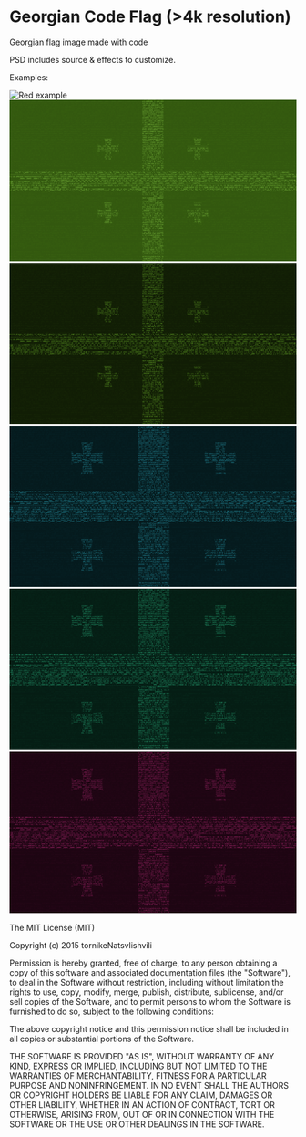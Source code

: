 # Georgian Code Flag (>4k resolution)
Georgian flag image made with code

PSD includes source & effects to customize.

Examples:

![Red example](/examples/GeoFlagRed.jpg?raw=true)
![Light Green example](/examples/GeoFlagLightGreen.png?raw=true)
![Dark Green example](/examples/GeoFlagDarkGreen.png?raw=true)
![Dark Blue example](/examples/GeoFlagBlue.png?raw=true)
![Dark Emrald example](/examples/GeoFlagEmerald.png?raw=true)
![Dark Fuchsia example](/examples/GeoFlagFuchsia.png?raw=true)





The MIT License (MIT)

Copyright (c) 2015 tornikeNatsvlishvili

Permission is hereby granted, free of charge, to any person obtaining a copy
of this software and associated documentation files (the "Software"), to deal
in the Software without restriction, including without limitation the rights
to use, copy, modify, merge, publish, distribute, sublicense, and/or sell
copies of the Software, and to permit persons to whom the Software is
furnished to do so, subject to the following conditions:

The above copyright notice and this permission notice shall be included in all
copies or substantial portions of the Software.

THE SOFTWARE IS PROVIDED "AS IS", WITHOUT WARRANTY OF ANY KIND, EXPRESS OR
IMPLIED, INCLUDING BUT NOT LIMITED TO THE WARRANTIES OF MERCHANTABILITY,
FITNESS FOR A PARTICULAR PURPOSE AND NONINFRINGEMENT. IN NO EVENT SHALL THE
AUTHORS OR COPYRIGHT HOLDERS BE LIABLE FOR ANY CLAIM, DAMAGES OR OTHER
LIABILITY, WHETHER IN AN ACTION OF CONTRACT, TORT OR OTHERWISE, ARISING FROM,
OUT OF OR IN CONNECTION WITH THE SOFTWARE OR THE USE OR OTHER DEALINGS IN THE
SOFTWARE.
